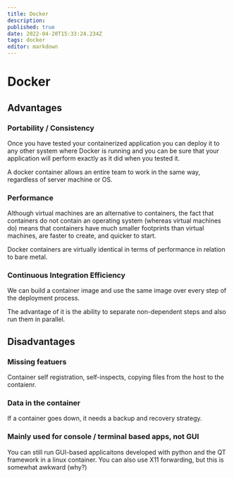 ```yaml
---
title: Docker
description: 
published: true
date: 2022-04-20T15:33:24.234Z
tags: docker
editor: markdown
---
```


# Docker 
## Advantages
### Portability / Consistency
Once you have tested your containerized application you can deploy it to any other system where Docker is running and you can be sure that your application will perform exactly as it did when you tested it.

A docker container allows an entire team to work in the same way, regardless of server machine or OS. 

### Performance
Although virtual machines are an alternative to containers, the fact that containers do not contain an operating system (whereas virtual machines do) means that containers have much smaller footprints than virtual machines, are faster to create, and quicker to start.

Docker containers are virtually identical in terms of performance in relation to bare metal. 


### Continuous Integration Efficiency
We can build a container image and use the same image over every step of the deployment process. 

The advantage of it is the ability to separate non-dependent steps and also run them in parallel. 

## Disadvantages
### Missing featuers
Container self registration, self-inspects, copying files from the host to the contaienr.
### Data in the container
If a container goes down, it needs a backup and recovery strategy. 
### Mainly used for console / terminal based apps, not GUI
You can still run GUI-based applicaitons developed with python and the QT framework in a linux container. You can also use X11 forwarding, but this is somewhat awkward (why?)